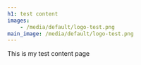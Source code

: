 ```yaml
---
h1: test content
images:
    - /media/default/logo-test.png
main_image: /media/default/logo-test.png
---
```


This is my test content page

